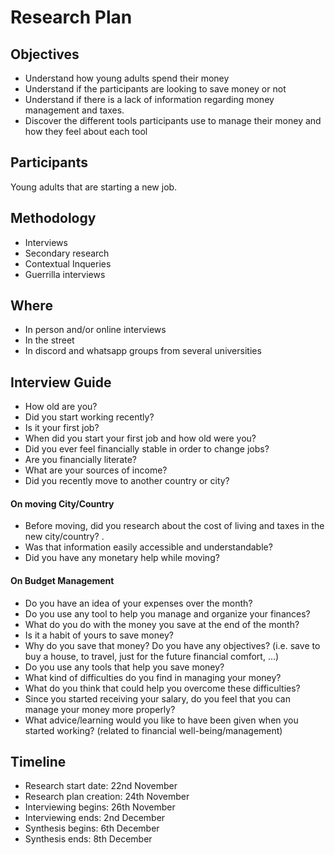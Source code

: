# Research Plan

## Objectives

* Understand how young adults spend their money
* Understand if the participants are looking to save money or not
* Understand if there is a lack of information regarding money management and taxes.
* Discover the different tools participants use to manage their money and how they feel about each tool

## Participants

Young adults that are starting a new job.

## Methodology

* Interviews
* Secondary research
* Contextual Inqueries
* Guerrilla interviews

## Where

* In person and/or online interviews
* In the street
* In discord and whatsapp groups from several universities

## Interview Guide

* How old are you?
* Did you start working recently? 
* Is it your first job?
* When did you start your first job and how old were you? 
* Did you ever feel financially stable in order to change jobs? 
* Are you financially literate? 
* What are your sources of income? 
* Did you recently move to another country or city?
  
#### On moving City/Country

* Before moving, did you research about the cost of living and taxes in the new city/country? .
* Was that information easily accessible and understandable? 
* Did you have any monetary help while moving?
  
#### On Budget Management

* Do you have an idea of ​​your expenses over the month?
* Do you use any tool to help you manage and organize your finances? 
* What do you do with the money you save at the end of the month?
* Is it a habit of yours to save money? 
* Why do you save that money? Do you have any objectives? (i.e. save to buy a house, to travel, just for the future financial comfort, ...)
* Do you use any tools that help you save money?
* What kind of difficulties do you find in managing your money? 
* What do you think that could help you overcome these difficulties? 
* Since you started receiving your salary, do you feel that you can manage your money more properly? 
* What advice/learning would you like to have been given when you started working? (related to financial well-being/management)


## Timeline

* Research start date: 22nd November
* Research plan creation: 24th November
* Interviewing begins: 26th November
* Interviewing ends: 2nd December
* Synthesis begins: 6th December
* Synthesis ends: 8th December